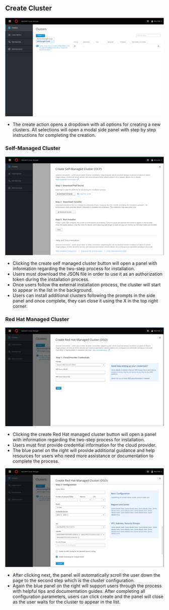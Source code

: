 ## Create Cluster

![create dropdown](img/normal-10.png)

- The create action opens a dropdown with all options for creating a new clusters. All selections will open a modal side panel with step by step instructions for completing the creation.

### Self-Managed Cluster
![create self](img/three-steps.png)

- Clicking the create self managed cluster button will open a panel with information regarding the two-step process for installation.
- Users must download the JSON file in order to use it as an authorization token during the installation process.
- Once users follow the external installation process, the cluster will start to appear in the list in the background.
- Users can install additional clusters following the prompts in the side panel and once complete, they can close it using the X in the top right corner.

### Red Hat Managed Cluster
![create rh](img/form-panel.png)

- Clicking the create Red Hat managed cluster button will open a panel with information regarding the two-step process for installation.
- Users must first provide credential information for the cloud provider.
- The blue panel on the right will provide additional guidance and help resources for users who need more assistance or documentation to complete the process.

![create rh](img/form-panel-2.png)

- After clicking next, the panel will automatically scroll the user down the page to the second step which is the cluster configuration.
- Again the blue panel on the right will support users through the process with helpful tips and documentation guides. After completing all configuration parameters, users can click create and the panel will close as the user waits for the cluster to appear in the list.
